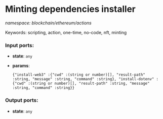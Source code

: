# Minting dependencies installer

_namespace: blockchain/ethereum/actions_

Keywords: scripting, action, one-time, no-code, nft, minting

### Input ports:

* __state__: ` any `


* __params__: 
    ```
    {"install-web3" :{"cwd" :(string or number)[], "result-path" :string, "message" :string, "command" :string}, "install-dotenv" :{"cwd" :(string or number)[], "result-path" :string, "message" :string, "command" :string}}
    ```

### Output ports:

* __state__: ` any `

